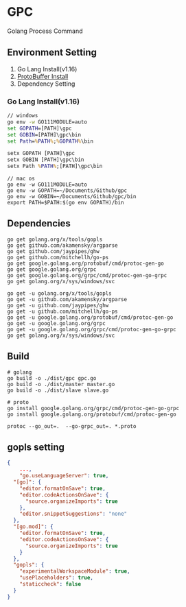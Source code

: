 # GPC

Golang Process Command

## Environment Setting

1. Go Lang Install(v1.16)
2. [ProtoBuffer Install](https://github.com/protocolbuffers/protobuf)
3. Dependency Setting

### Go Lang Install(v1.16)

```cmd
// windows
go env -w GO111MODULE=auto
set GOPATH=[PATH]\gpc
set GOBIN=[PATH]\gpc\bin
set Path=%PATH%;%GOPATH%\bin

setx GOPATH [PATH]\gpc
setx GOBIN [PATH]\gpc\bin
setx Path %PATH%;[PATH]\gpc\bin
```

```shell
// mac os
go env -w GO111MODULE=auto
go env -w GOPATH=~/Documents/Github/gpc
go env -w GOBIN=~/Documents/Github/gpc/bin
export PATH=$PATH:$(go env GOPATH)/bin
```

## Dependencies

```shell
go get golang.org/x/tools/gopls
go get github.com/akamensky/argparse
go get github.com/jaypipes/ghw
go get github.com/mitchellh/go-ps
go get google.golang.org/protobuf/cmd/protoc-gen-go
go get google.golang.org/grpc
go get google.golang.org/grpc/cmd/protoc-gen-go-grpc
go get golang.org/x/sys/windows/svc

go get -u golang.org/x/tools/gopls
go get -u github.com/akamensky/argparse
go get -u github.com/jaypipes/ghw
go get -u github.com/mitchellh/go-ps
go get -u google.golang.org/protobuf/cmd/protoc-gen-go
go get -u google.golang.org/grpc
go get -u google.golang.org/grpc/cmd/protoc-gen-go-grpc
go get golang.org/x/sys/windows/svc
```

## Build

```shell
# golang
go build -o ./dist/gpc gpc.go
go build -o ./dist/master master.go
go build -o ./dist/slave slave.go
```

```shell
# proto
go install google.golang.org/grpc/cmd/protoc-gen-go-grpc
go install google.golang.org/protobuf/cmd/protoc-gen-go

protoc --go_out=.  --go-grpc_out=. *.proto
```

## gopls setting

```json
{
    ...,
    "go.useLanguageServer": true,
  "[go]": {
    "editor.formatOnSave": true,
    "editor.codeActionsOnSave": {
      "source.organizeImports": true
    },
    "editor.snippetSuggestions": "none"
  },
  "[go.mod]": {
    "editor.formatOnSave": true,
    "editor.codeActionsOnSave": {
      "source.organizeImports": true
    }
  },
  "gopls": {
    "experimentalWorkspaceModule": true,
    "usePlaceholders": true,
    "staticcheck": false
  }
}
```
